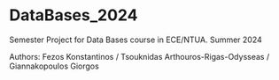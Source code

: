 # DataBases_2024

Semester Project for Data Bases course in ECE/NTUA.
Summer 2024

Authors: Fezos Konstantinos /
         Tsouknidas Arthouros-Rigas-Odysseas /
         Giannakopoulos Giorgos
